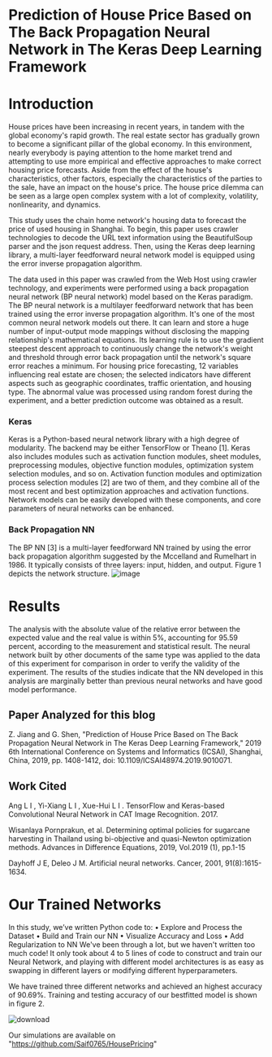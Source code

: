 # Prediction of House Price Based on The Back Propagation Neural Network in The Keras Deep Learning Framework

#  Introduction

House prices have been increasing in recent years, in tandem with the global economy's rapid growth. The real estate sector has gradually grown to become a significant pillar of the global economy. In this environment, nearly everybody is paying attention to the home market trend and attempting to use more empirical and effective approaches to make correct housing price forecasts. Aside from the effect of the house's characteristics, other factors, especially the characteristics of the parties to the sale, have an impact on the house's price. The house price dilemma can be seen as a large open complex system with a lot of complexity, volatility, nonlinearity, and dynamics.



This study uses the chain home network's housing data to forecast the price of used housing in Shanghai. To begin, this paper uses crawler technologies to decode the URL text information using the BeautifulSoup parser and the json request address. Then, using the Keras deep learning library, a multi-layer feedforward neural network model is equipped using the error inverse propagation algorithm. 

The data used in this paper was crawled from the Web Host using crawler technology, and experiments were performed using a back propagation neural network (BP neural network) model based on the Keras paradigm. The BP neural network is a multilayer feedforward network that has been trained using the error inverse propagation algorithm. It's one of the most common neural network models out there. It can learn and store a huge number of input-output mode mappings without disclosing the mapping relationship's mathematical equations. Its learning rule is to use the gradient steepest descent approach to continuously change the network's weight and threshold through error back propagation until the network's square error reaches a minimum. For housing price forecasting, 12 variables influencing real estate are chosen; the selected indicators have different aspects such as geographic coordinates, traffic orientation, and housing type. The abnormal value was processed using random forest during the experiment, and a better prediction outcome was obtained as a result.


### Keras 

Keras is a Python-based neural network library with a high degree of modularity. The backend may be either TensorFlow or Theano [1]. Keras also includes modules such as activation function modules, sheet modules, preprocessing modules, objective function modules, optimization system selection modules, and so on. Activation function modules and optimization process selection modules [2] are two of them, and they combine all of the most recent and best optimization approaches and activation functions. Network models can be easily developed with these components, and core parameters of neural networks can be enhanced.

### Back Propagation NN

The BP NN [3] is a multi-layer feedforward NN trained by using the error back propagation algorithm suggested by the Mccelland  and Rumelhart in 1986. It typically consists of three layers: input, hidden, and output. Figure 1 depicts the network structure. 
![image](https://user-images.githubusercontent.com/81248615/112744876-44c0a980-8fbd-11eb-9a1c-2d1ecd4c06ce.png)


# Results 

The analysis with the absolute value of the relative error between the expected value and the real value is within 5%, accounting for 95.59 percent, according to the measurement and statistical result. The neural network built by other documents of the same type was applied to the data of this experiment for comparison in order to verify the validity of the experiment. The results of the studies indicate that the NN developed in this analysis are marginally better than previous neural networks and have good model performance.


## Paper Analyzed for this blog
   Z. Jiang and G. Shen, "Prediction of House Price Based on The Back Propagation Neural Network in The Keras Deep Learning Framework," 2019 6th International Conference on        Systems and Informatics (ICSAI), Shanghai, China, 2019, pp. 1408-1412, doi: 10.1109/ICSAI48974.2019.9010071.

## Work Cited

Ang L I , Yi-Xiang L I , Xue-Hui L I . TensorFlow and Keras-based Convolutional Neural Network in CAT Image Recognition. 2017.

Wisanlaya Pornprakun, et al. Determining optimal policies for sugarcane harvesting in Thailand using bi-objective and quasi-Newton optimization methods. Advances in Difference Equations, 2019, Vol.2019 (1), pp.1-15

Dayhoff J E, Deleo J M. Artificial neural networks. Cancer, 2001, 91(8):1615-1634. 

# Our Trained Networks

In this study, we’ve written Python code to:
  •	 Explore and Process the Dataset
  •	Build and Train our NN
  •	Visualize  Accuracy and Loss
  •	Add Regularization to NN
We've been through a lot, but we haven't written too much code! It only took about 4 to 5 lines of code to construct and train our Neural Network, and playing with different model architectures is as easy as swapping in different layers or modifying different hyperparameters.

We have trained three different networks and achieved an highest accuracy of 90.69%. Training and testing accuracy of our bestfitted model is shown in figure 2.

![download](https://user-images.githubusercontent.com/81248615/112745201-0b3d6d80-8fc0-11eb-987d-0c2d6712a680.png)


Our simulations are available on "https://github.com/Saif0765/HousePricing"

